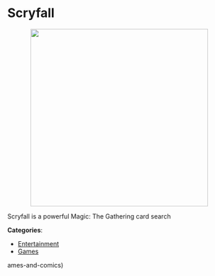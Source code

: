 # Scryfall
<p align="center">
    <img width="400" src="https://raw.githubusercontent.com/apis-list/apis-list/apis/scryfall/logo_256x256.png" />
</p>

Scryfall is a powerful Magic: The Gathering card search



**Categories**:
- [Entertainment](https://github.com/apis-list/apis-list#entertainment)
- [Games](https://github.com/apis-list/apis-list#games)



ames-and-comics)






